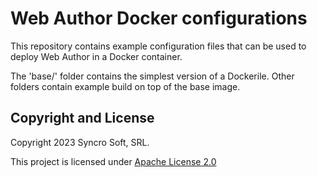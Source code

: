 # Web Author Docker configurations

This repository contains example configuration files that can be used to deploy Web Author in a Docker container.

The 'base/' folder contains the simplest version of a Dockerile. Other folders contain example build on top of the base image.

Copyright and License
---------------------
Copyright 2023 Syncro Soft, SRL.

This project is licensed under [Apache License 2.0](https://github.com/oxygenxml/web-author-docker/tree/master/LICENSE)

